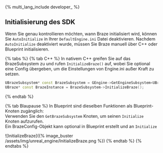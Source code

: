 {% multi_lang_include developer_ %}

## Initialisierung des SDK

Wenn Sie genau kontrollieren möchten, wann Braze initialisiert wird, können Sie `AutoInitialize` in Ihrer `DefaultEngine.ini` Datei deaktivieren. Nachdem `AutoInitialize` deaktiviert wurde, müssen Sie Braze manuell über C++ oder Blueprint initialisieren.

{% tabs %}
{% tab C++ %}
In nativem C++ greifen Sie auf das BrazeSubsystem zu und rufen `InitializeBraze()` auf, wobei Sie optional eine Config übergeben, um die Einstellungen von Engine.ini außer Kraft zu setzen.

```cpp
UBrazeSubsystem* const BrazeSubsystem = GEngine->GetEngineSubsystem<UBrazeSubsystem>();
UBraze* const BrazeInstance = BrazeSubsystem->InitializeBraze();
```
{% endtab %}

{% tab Blaupause %}
In Blueprint sind dieselben Funktionen als Blueprint-Knoten zugänglich:  
Verwenden Sie den `GetBrazeSubsystem` Knoten, um seinen `Initialize` Knoten aufzurufen.  
Ein BrazeConfig-Objekt kann optional in Blueprint erstellt und an `Initialize`

![InitializeBraze]({% image_buster /assets/img/unreal_engine/InitializeBraze.png %})
{% endtab %}
{% endtabs %}
